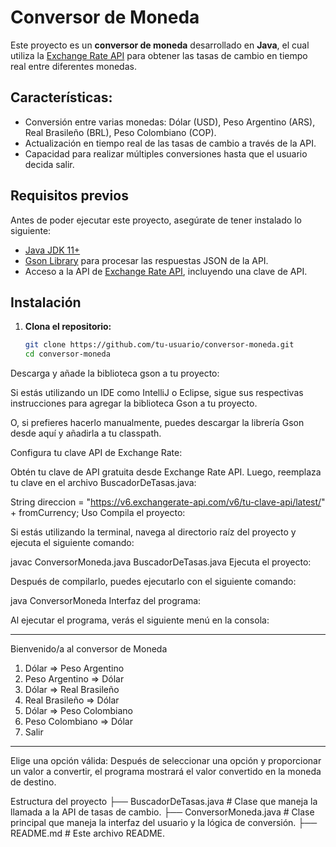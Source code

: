 # Conversor de Moneda

Este proyecto es un **conversor de moneda** desarrollado en **Java**, el cual utiliza la [Exchange Rate API](https://www.exchangerate-api.com/) para obtener las tasas de cambio en tiempo real entre diferentes monedas.

## Características:
- Conversión entre varias monedas: Dólar (USD), Peso Argentino (ARS), Real Brasileño (BRL), Peso Colombiano (COP).
- Actualización en tiempo real de las tasas de cambio a través de la API.
- Capacidad para realizar múltiples conversiones hasta que el usuario decida salir.

## Requisitos previos
Antes de poder ejecutar este proyecto, asegúrate de tener instalado lo siguiente:
- [Java JDK 11+](https://www.oracle.com/java/technologies/javase-jdk11-downloads.html)
- [Gson Library](https://github.com/google/gson) para procesar las respuestas JSON de la API.
- Acceso a la API de [Exchange Rate API](https://www.exchangerate-api.com/), incluyendo una clave de API.

## Instalación

1. **Clona el repositorio:**

   ```bash
   git clone https://github.com/tu-usuario/conversor-moneda.git
   cd conversor-moneda
Descarga y añade la biblioteca gson a tu proyecto:

Si estás utilizando un IDE como IntelliJ o Eclipse, sigue sus respectivas instrucciones para agregar la biblioteca Gson a tu proyecto.

O, si prefieres hacerlo manualmente, puedes descargar la librería Gson desde aquí y añadirla a tu classpath.

Configura tu clave API de Exchange Rate:

Obtén tu clave de API gratuita desde Exchange Rate API. Luego, reemplaza tu clave en el archivo BuscadorDeTasas.java:

String direccion = "https://v6.exchangerate-api.com/v6/tu-clave-api/latest/" + fromCurrency;
Uso
Compila el proyecto:

Si estás utilizando la terminal, navega al directorio raíz del proyecto y ejecuta el siguiente comando:

javac ConversorMoneda.java BuscadorDeTasas.java
Ejecuta el proyecto:

Después de compilarlo, puedes ejecutarlo con el siguiente comando:

java ConversorMoneda
Interfaz del programa:

Al ejecutar el programa, verás el siguiente menú en la consola:

**************************************
Bienvenido/a al conversor de Moneda

1) Dólar => Peso Argentino
2) Peso Argentino => Dólar
3) Dólar => Real Brasileño
4) Real Brasileño => Dólar
5) Dólar => Peso Colombiano
6) Peso Colombiano => Dólar
7) Salir
**************************************
Elige una opción válida:
Después de seleccionar una opción y proporcionar un valor a convertir, el programa mostrará el valor convertido en la moneda de destino.

Estructura del proyecto
├── BuscadorDeTasas.java       # Clase que maneja la llamada a la API de tasas de cambio.
├── ConversorMoneda.java       # Clase principal que maneja la interfaz del usuario y la lógica de conversión.
├── README.md                  # Este archivo README.


